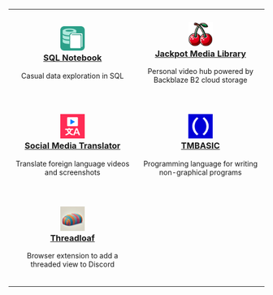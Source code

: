 <table width="100%">
<tr>
<td width="50%"><h3 align="center"><a href="https://github.com/electroly/sqlnotebook"><img src="icons/sqlnotebook.png" width="48" height="48"><br>SQL Notebook</a></h3><p align="center">Casual data exploration in SQL<br>&nbsp;
<td width="50%"><h3 align="center"><a href="https://github.com/brianluft/jackpot"><img src="icons/jackpot.png" width="48" height="48"><br>Jackpot Media Library</a></h3><p align="center">Personal video hub powered by Backblaze B2 cloud storage<br>&nbsp;
<tr>
<td width="50%"><h3 align="center"><a href="https://github.com/brianluft/social-media-translator"><img src="icons/social-media-translator.png" width="48" height="48"><br>Social Media Translator</a></h3><p align="center">Translate foreign language videos and screenshots<br>&nbsp;
<td width="50%"><h3 align="center"><a href="https://github.com/tmbasic-lang/tmbasic"><img src="icons/tmbasic.png" width="48" height="48"><br>TMBASIC</a></h3><p align="center">Programming language for writing non-graphical programs<br>&nbsp;
<tr>
<td width="50%"><h3 align="center"><a href="https://github.com/brianluft/threadloaf"><img src="icons/threadloaf.png" width="48" height="48"><br>Threadloaf</a></h3><p align="center">Browser extension to add a threaded view to Discord<br>&nbsp;
<td width="50%">&nbsp;
</table>
